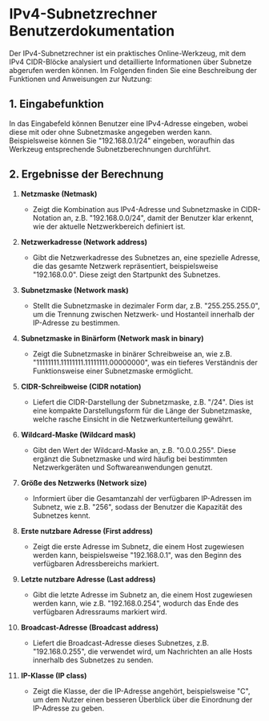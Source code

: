 # IPv4-Subnetzrechner Benutzerdokumentation

Der IPv4-Subnetzrechner ist ein praktisches Online-Werkzeug, mit dem IPv4 CIDR-Blöcke analysiert und detaillierte Informationen über Subnetze abgerufen werden können. Im Folgenden finden Sie eine Beschreibung der Funktionen und Anweisungen zur Nutzung:

## 1. Eingabefunktion

In das Eingabefeld können Benutzer eine IPv4-Adresse eingeben, wobei diese mit oder ohne Subnetzmaske angegeben werden kann. Beispielsweise können Sie "192.168.0.1/24" eingeben, woraufhin das Werkzeug entsprechende Subnetzberechnungen durchführt.

## 2. Ergebnisse der Berechnung

1. **Netzmaske (Netmask)**
   * Zeigt die Kombination aus IPv4-Adresse und Subnetzmaske in CIDR-Notation an, z.B. "192.168.0.0/24", damit der Benutzer klar erkennt, wie der aktuelle Netzwerkbereich definiert ist.

2. **Netzwerkadresse (Network address)**
   * Gibt die Netzwerkadresse des Subnetzes an, eine spezielle Adresse, die das gesamte Netzwerk repräsentiert, beispielsweise "192.168.0.0". Diese zeigt den Startpunkt des Subnetzes.

3. **Subnetzmaske (Network mask)**
   * Stellt die Subnetzmaske in dezimaler Form dar, z.B. "255.255.255.0", um die Trennung zwischen Netzwerk- und Hostanteil innerhalb der IP-Adresse zu bestimmen.

4. **Subnetzmaske in Binärform (Network mask in binary)**
   * Zeigt die Subnetzmaske in binärer Schreibweise an, wie z.B. "11111111.11111111.11111111.00000000", was ein tieferes Verständnis der Funktionsweise einer Subnetzmaske ermöglicht.

5. **CIDR-Schreibweise (CIDR notation)**
   * Liefert die CIDR-Darstellung der Subnetzmaske, z.B. "/24". Dies ist eine kompakte Darstellungsform für die Länge der Subnetzmaske, welche rasche Einsicht in die Netzwerkunterteilung gewährt.

6. **Wildcard-Maske (Wildcard mask)**
   * Gibt den Wert der Wildcard-Maske an, z.B. "0.0.0.255". Diese ergänzt die Subnetzmaske und wird häufig bei bestimmten Netzwerkgeräten und Softwareanwendungen genutzt.

7. **Größe des Netzwerks (Network size)**
   * Informiert über die Gesamtanzahl der verfügbaren IP-Adressen im Subnetz, wie z.B. "256", sodass der Benutzer die Kapazität des Subnetzes kennt.

8. **Erste nutzbare Adresse (First address)**
   * Zeigt die erste Adresse im Subnetz, die einem Host zugewiesen werden kann, beispielsweise "192.168.0.1", was den Beginn des verfügbaren Adressbereichs markiert.

9. **Letzte nutzbare Adresse (Last address)**
   * Gibt die letzte Adresse im Subnetz an, die einem Host zugewiesen werden kann, wie z.B. "192.168.0.254", wodurch das Ende des verfügbaren Adressraums markiert wird.

10. **Broadcast-Adresse (Broadcast address)**
    * Liefert die Broadcast-Adresse dieses Subnetzes, z.B. "192.168.0.255", die verwendet wird, um Nachrichten an alle Hosts innerhalb des Subnetzes zu senden.

11. **IP-Klasse (IP class)**
    * Zeigt die Klasse, der die IP-Adresse angehört, beispielsweise "C", um dem Nutzer einen besseren Überblick über die Einordnung der IP-Adresse zu geben.